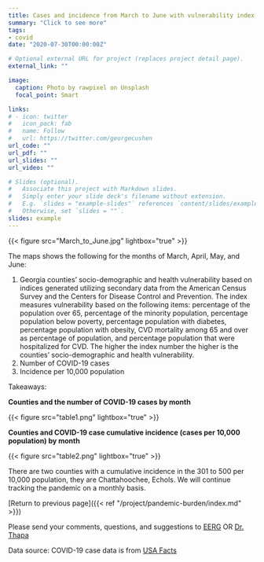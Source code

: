 ```yaml
---
title: Cases and incidence from March to June with vulnerability index
summary: "Click to see more"
tags:
- covid
date: "2020-07-30T00:00:00Z"

# Optional external URL for project (replaces project detail page).
external_link: ""

image:
  caption: Photo by rawpixel on Unsplash
  focal_point: Smart

links:
# - icon: twitter
#   icon_pack: fab
#   name: Follow
#   url: https://twitter.com/georgecushen
url_code: ""
url_pdf: ""
url_slides: ""
url_video: ""

# Slides (optional).
#   Associate this project with Markdown slides.
#   Simply enter your slide deck's filename without extension.
#   E.g. `slides = "example-slides"` references `content/slides/example-slides.md`.
#   Otherwise, set `slides = ""`.
slides: example
---
```


{{< figure src="March_to_June.jpg" lightbox="true" >}}

The maps shows the following for the months of March, April, May, and June:  

1.	Georgia counties’ socio-demographic and health vulnerability based on indices generated utilizing secondary data from the American Census Survey and the Centers for Disease Control and Prevention. The index measures vulnerability based on the following items: percentage of the population over 65, percentage of the minority population, percentage population below poverty, percentage population with diabetes, percentage population with obesity, CVD mortality among 65 and over as percentage of population, and percentage population that were hospitalized for CVD. The higher the index number the higher is the counties’ socio-demographic and health vulnerability.
2.	Number of COVID-19 cases 
3.	Incidence per 10,000 population

Takeaways:

**Counties and the number of COVID-19 cases by month**

{{< figure src="table1.png" lightbox="true" >}}

**Counties and COVID-19 case cumulative incidence (cases per 10,000 population) by month**

{{< figure src="table2.png" lightbox="true" >}}

There are two counties with a cumulative incidence in the 301 to 500 per 10,000 population, they are Chattahoochee, Echols.
We will continue tracking the pandemic on a monthly basis.

[Return to previous page]({{< ref "/project/pandemic-burden/index.md" >}})

Please send your comments, questions, and suggestions to [EERG](mailto:eerg@uga.edu) OR [Dr. Thapa](mailto:jrthapa@uga.edu)

Data source: 
COVID-19 case data is from <a href="http://usafacts.org" target="_blank">USA Facts</a>



